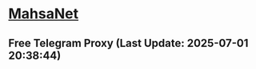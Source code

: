 
# [MahsaNet](https://t.me/mahsa_net)
## Free Telegram Proxy (Last Update: 2025-07-01 20:38:44)

    